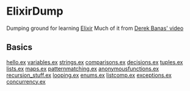 # ElixirDump
Dumping ground for learning [Elixir](https://elixir-lang.org/)
Much of it from [Derek Banas' video](https://www.youtube.com/watch?v=pBNOavRoNL0)

## Basics

[hello.ex](https://github.com/James-P-D/ElixirDump/blob/master/src/hello.ex)
[variables.ex](https://github.com/James-P-D/ElixirDump/blob/master/src/variables.ex)
[strings.ex](https://github.com/James-P-D/ElixirDump/blob/master/src/strings.ex)
[comparisons.ex](https://github.com/James-P-D/ElixirDump/blob/master/src/comparisons.ex)
[decisions.ex](https://github.com/James-P-D/ElixirDump/blob/master/src/decisions.ex)
[tuples.ex](https://github.com/James-P-D/ElixirDump/blob/master/src/tuples.ex)
[lists.ex](https://github.com/James-P-D/ElixirDump/blob/master/src/lists.ex)
[maps.ex](https://github.com/James-P-D/ElixirDump/blob/master/src/maps.ex)
[patternmatching.ex](https://github.com/James-P-D/ElixirDump/blob/master/src/patternmatching.ex)
[anonymousfunctions.ex](https://github.com/James-P-D/ElixirDump/blob/master/src/anonymousfunctions.ex)
[recursion_stuff.ex](https://github.com/James-P-D/ElixirDump/blob/master/src/recursion_stuff.ex)
[looping.ex](https://github.com/James-P-D/ElixirDump/blob/master/src/looping.ex)
[enums.ex](https://github.com/James-P-D/ElixirDump/blob/master/src/enums.ex)
[listcomp.ex](https://github.com/James-P-D/ElixirDump/blob/master/src/listcomp.ex)
[exceptions.ex](https://github.com/James-P-D/ElixirDump/blob/master/src/exceptions.ex)
[concurrency.ex](https://github.com/James-P-D/ElixirDump/blob/master/src/concurrency.ex)
